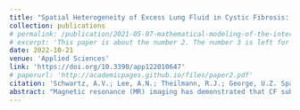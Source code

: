 ```yaml
---
title: "Spatial Heterogeneity of Excess Lung Fluid in Cystic Fibrosis: Generalized, Localized Diffuse, and Localized Presentations"
collection: publications
# permalink: /publication/2021-05-07-mathematical-modeling-of-the-interaction-between-yolk-utilization-and-fish-growth-in-zebrafish-danio-rerio
# excerpt: 'This paper is about the number 2. The number 3 is left for future work.'
date: 2022-10-21
venue: 'Applied Sciences'
link: 'https://doi.org/10.3390/app122010647'
# paperurl: 'http://academicpages.github.io/files/paper2.pdf'
citation: 'Schwartz, A.V.; Lee, A.N.; Theilmann, R.J.; George, U.Z. Spatial Heterogeneity of Excess Lung Fluid in Cystic Fibrosis: Generalized, Localized Diffuse, and Localized Presentations. Appl. Sci. 2022, 12, 10647.'
abstract: "Magnetic resonance (MR) imaging has demonstrated that CF subjects have a significantly higher lung density (e.g., fluid content) when compared with healthy control subjects, but, at present, there are no techniques to quantify the spatial presentation of these lung abnormalities. The excess fluid in MR lung images for CF subjects with mild (n = 4), moderate (n = 5), and severe (n = 4) disease and age- and sex-matched healthy controls (n = 13) in both the right and left lungs was identified and quantified using a thresholding-based image segmentation technique using healthy controls as a baseline. MR lung images were categorized into one of three spatial presentation groups based on their regional and global percent area of the lung covered by excess fluid (i.e., spatial distribution): (i) generalized for sparse, (ii) localized diffuse for a moderate focality, and (iii) localized for a strong focality. A total of 96% of the controls presented as generalized. CF subjects populated all three presentation groups and an individual’s right and left lungs did not always categorize identically. The developed metrics for categorization provide a quantification method to describe the spatial presentation of CF disease and suggests the heterogeneous nature of the disease."
---
```

